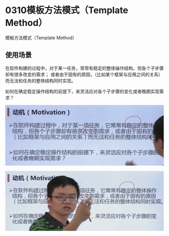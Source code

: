 # 0310模板方法模式（Template Method）

模板方法模式（Template Method）

## 使用场景

在软件构建的过程中，对于某一任务，常常有稳定的整体操作结构，但各个子步骤却有很多改变的需求；
或者由于固有的原因，（比如某个框架与应用之间的关系）而无法和任务的整体结构同时实现。

如何在确定稳定操作结构的前提下，来灵活应对各个子步骤的变化或者晚期实现需求？

![](asset/031001.png)

![](asset/031002.png)
